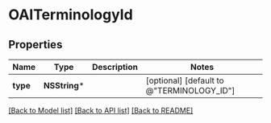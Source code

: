 # OAITerminologyId

## Properties
Name | Type | Description | Notes
------------ | ------------- | ------------- | -------------
**type** | **NSString*** |  | [optional] [default to @"TERMINOLOGY_ID"]

[[Back to Model list]](../README.md#documentation-for-models) [[Back to API list]](../README.md#documentation-for-api-endpoints) [[Back to README]](../README.md)


